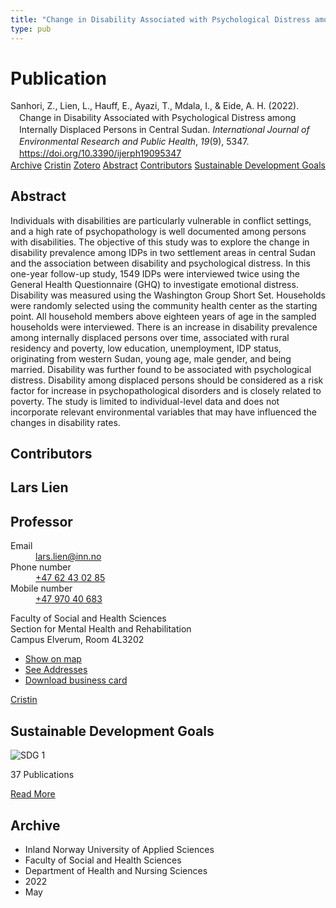 ```yaml
---
title: "Change in Disability Associated with Psychological Distress among Internally Displaced Persons in Central Sudan"
type: pub
---
```

<h1>Publication</h1>
<article id="csl-bib-container-LDW5UIII" class="csl-bib-container">
  <div class="csl-bib-body" style="line-height: 1.35; padding-left: 1em; text-indent:-1em;">
  <div class="csl-entry">Sanhori, Z., Lien, L., Hauff, E., Ayazi, T., Mdala, I., &amp; Eide, A. H. (2022). Change in Disability Associated with Psychological Distress among Internally Displaced Persons in Central Sudan. <i>International Journal of Environmental Research and Public Health</i>, <i>19</i>(9), 5347. <a href="https://doi.org/10.3390/ijerph19095347">https://doi.org/10.3390/ijerph19095347</a></div>
</div>
  <div class="csl-bib-buttons">
    <a href="#taxonomy-article-LDW5UIII" class="csl-bib-button">Archive</a>
    <a href="https://app.cristin.no/results/show.jsf?id=2024565" alt="Cristin URL" class="csl-bib-button">Cristin</a>
    <a href="http://zotero.org/groups/5022929/items/LDW5UIII" alt="Zotero URL" class="csl-bib-button">Zotero</a>
    <a href="#abstract-article-LDW5UIII" class="csl-bib-button">Abstract</a>
    <a href="#contributors-article-LDW5UIII" class="csl-bib-button">Contributors</a>
    <a href="#sdg-article-LDW5UIII" class="csl-bib-button">Sustainable Development Goals</a>
  </div>
  <div id="csl-bib-meta-container-LDW5UIII"></div>
</article>
<div id="csl-bib-meta-LDW5UIII" class="csl-bib-meta">
  <article id="abstract-article-LDW5UIII" class="abstract-article">
    <h1>Abstract</h1>
    Individuals with disabilities are particularly vulnerable in conflict settings, and a high rate of psychopathology is well documented among persons with disabilities. The objective of this study was to explore the change in disability prevalence among IDPs in two settlement areas in central Sudan and the association between disability and psychological distress. In this one-year follow-up study, 1549 IDPs were interviewed twice using the General Health Questionnaire (GHQ) to investigate emotional distress. Disability was measured using the Washington Group Short Set. Households were randomly selected using the community health center as the starting point. All household members above eighteen years of age in the sampled households were interviewed. There is an increase in disability prevalence among internally displaced persons over time, associated with rural residency and poverty, low education, unemployment, IDP status, originating from western Sudan, young age, male gender, and being married. Disability was further found to be associated with psychological distress. Disability among displaced persons should be considered as a risk factor for increase in psychopathological disorders and is closely related to poverty. The study is limited to individual-level data and does not incorporate relevant environmental variables that may have influenced the changes in disability rates.
  </article>
  <article id="contributors-article-LDW5UIII" class="contributors-article">
    <h1>Contributors</h1>
    <div class="personas">
<div class="vrtx-hinn-person-card">
<div class="photo">
<i class="lar la-user-circle missing-person"></i>
</div>
<div class="info">
<hgroup><h1>Lars Lien</h1>
<h2>Professor</h2>
</hgroup><dl>
<dt>Email</dt>
<dd>
<a href="mailto:lars.lien@inn.no">lars.lien@inn.no</a>
</dd>
<dt>Phone number</dt>
<dd><a href="tel:+4762430285">
+47 62 43 02 85
</a></dd>
<dt>Mobile number</dt>
<dd><a href="tel:+4797040683">
+47 970 40 683
</a></dd>
</dl>
<p>
Faculty of Social and Health Sciences<br>
Section for Mental Health and Rehabilitation<br>
Campus Elverum,
Room 4L3202
</p>
<ul class="vrtx-hinn-links">
<li><a href="https://www.google.com/maps?q=60.88177,11.53669">Show on map</a></li>
<li><a href="https://www.inn.no/english/find-an-employee/lars-lien.html#vrtx-hinn-addresses">See Addresses</a></li>
<li><a href="https://www.inn.no/english/find-an-employee/lars-lien.html?vrtx=vcf">Download business card</a></li>
</ul>
</div>
</div>
<a href="https://app.cristin.no/persons/show.jsf?id=14287" alt="Cristin URL" class="personas-cristin">Cristin</a>
</div>
  </article>
  <article id="sdg-article-LDW5UIII" class="sdg-article">
    <h1>Sustainable Development Goals</h1>
    <div class="sdg-container"><div id="sdg1" class="sdg">
<img src="{{< params subfolder >}}images/sdg/sdg01_en.png" class="image" alt="SDG 1">
<div class="sdg-overlay">
<p class="sdg-publication-count"><span>37</span> Publications</p>
<p><a href="https://sdgs.un.org/goals/goal1" class="sdg-read-more">Read More</a></p>
</div>
</div></div>
  </article>
  <article id="taxonomy-article-LDW5UIII" class="taxonomy-article">
    <h1>Archive</h1>
    <ul>
      <li>Inland Norway University of Applied Sciences</li>
      <li>Faculty of Social and Health Sciences</li>
      <li>Department of Health and Nursing Sciences</li>
      <li>2022</li>
      <li>May</li>
    </ul>
  </article>
</div>
